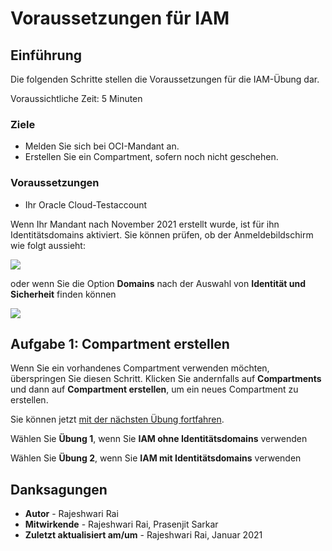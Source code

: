 # Voraussetzungen für IAM

## Einführung

Die folgenden Schritte stellen die Voraussetzungen für die IAM-Übung dar.

Voraussichtliche Zeit: 5 Minuten

### Ziele

*   Melden Sie sich bei OCI-Mandant an.
*   Erstellen Sie ein Compartment, sofern noch nicht geschehen.

### Voraussetzungen

*   Ihr Oracle Cloud-Testaccount

Wenn Ihr Mandant nach November 2021 erstellt wurde, ist für ihn Identitätsdomains aktiviert. Sie können prüfen, ob der Anmeldebildschirm wie folgt aussieht:

![](../iam/images/id-domains-login.png)

oder wenn Sie die Option **Domains** nach der Auswahl von **Identität und Sicherheit** finden können

![](../iam/images/id-domains.png)

## Aufgabe 1: Compartment erstellen

Wenn Sie ein vorhandenes Compartment verwenden möchten, überspringen Sie diesen Schritt. Klicken Sie andernfalls auf **Compartments** und dann auf **Compartment erstellen**, um ein neues Compartment zu erstellen.

Sie können jetzt [mit der nächsten Übung fortfahren](#next).

Wählen Sie **Übung 1**, wenn Sie **IAM ohne Identitätsdomains** verwenden

Wählen Sie **Übung 2**, wenn Sie **IAM mit Identitätsdomains** verwenden

## Danksagungen

*   **Autor** - Rajeshwari Rai
*   **Mitwirkende** - Rajeshwari Rai, Prasenjit Sarkar
*   **Zuletzt aktualisiert am/um** - Rajeshwari Rai, Januar 2021